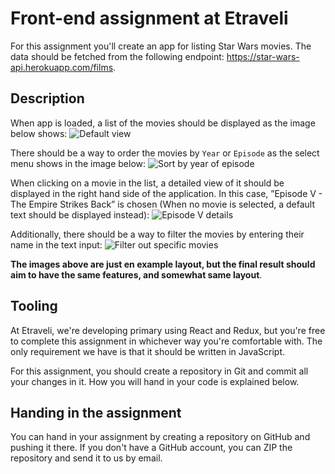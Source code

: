 # Front-end assignment at Etraveli

For this assignment you'll create an app for listing Star Wars movies. The data should be fetched from the following endpoint: https://star-wars-api.herokuapp.com/films.


## Description

When app is loaded, a list of the movies should be displayed as the image below shows:
![Default view](https://user-images.githubusercontent.com/709159/39311980-a0bc7b08-496e-11e8-8171-5f4c04cf1bd2.png)

There should be a way to order the movies by `Year` or `Episode` as the select menu shows in the image below:
![Sort by year of episode](https://user-images.githubusercontent.com/709159/39311979-a09dd338-496e-11e8-9183-57ae82a511cb.png)

When clicking on a movie in the list, a detailed view of it should be displayed in the right hand side of the application. In this case, ”Episode V - The Empire Strikes Back” is chosen (When no movie is selected, a default text should be displayed instead):
![Episode V details](https://user-images.githubusercontent.com/709159/39311976-a080c3f6-496e-11e8-88df-64642a3ef681.png)

Additionally, there should be a way to filter the movies by entering their name in the text input:
![Filter out specific movies](https://user-images.githubusercontent.com/709159/39311975-a05fde48-496e-11e8-9078-8040572b02b5.png)

**The images above are just en example layout, but the final result should aim to have the same features, and somewhat same layout**.


## Tooling

At Etraveli, we're developing primary using React and Redux, but you're free to complete this assignment in whichever way you're comfortable with. The only requirement we have is that it should be written in JavaScript.

For this assignment, you should create a repository in Git and commit all your changes in it. How you will hand in your code is explained below.


## Handing in the assignment

You can hand in your assignment by creating a repository on GitHub and pushing it there. If you don't have a GitHub account, you can ZIP the repository and send it to us by email.